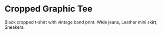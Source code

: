 # Cropped Graphic Tee
Black cropped t-shirt with vintage band print. Wide jeans, Leather mini skirt, Sneakers.